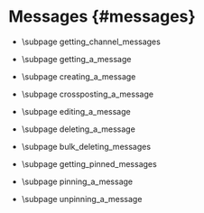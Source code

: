 Messages {#messages}
============
* \subpage getting_channel_messages

* \subpage getting_a_message

* \subpage creating_a_message

* \subpage crossposting_a_message

* \subpage editing_a_message

* \subpage deleting_a_message

* \subpage bulk_deleting_messages

* \subpage getting_pinned_messages

* \subpage pinning_a_message

* \subpage unpinning_a_message
